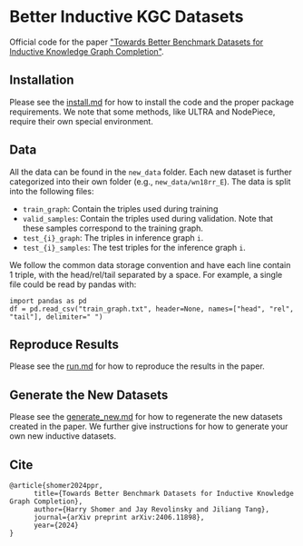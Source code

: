 # Better Inductive KGC Datasets

Official code for the paper ["Towards Better Benchmark Datasets for Inductive Knowledge Graph Completion"](https://arxiv.org/abs/2406.11898).


## Installation

Please see the [install.md](./install.md) for how to install the code and the proper package requirements. We note that some methods, like ULTRA and NodePiece, require their own special environment.


## Data

All the data can be found in the `new_data` folder. Each new dataset is further categorized into their own folder (e.g., `new_data/wn18rr_E`). The data is split into the following files:
- `train_graph`: Contain the triples used during training
- `valid_samples`: Contain the triples used during validation. Note that these samples correspond to the training graph.
- `test_{i}_graph`: The triples in inference graph `i`.  
- `test_{i}_samples`: The test triples for the inference graph `i`.

We follow the common data storage convention and have each line contain 1 triple, with the head/rel/tail separated by a space. For example, a single file could be read by pandas with:
```
import pandas as pd 
df = pd.read_csv("train_graph.txt", header=None, names=["head", "rel", "tail"], delimiter=" ")
```


## Reproduce Results

Please see the [run.md](./run.md) for how to reproduce the results in the paper. 


## Generate the New Datasets

Please see the [generate_new.md](./generate_new.md) for how to regenerate the new datasets created in the paper. We further give instructions for how to generate your own new inductive datasets.


## Cite

```
@article{shomer2024ppr,
      title={Towards Better Benchmark Datasets for Inductive Knowledge Graph Completion}, 
      author={Harry Shomer and Jay Revolinsky and Jiliang Tang},
      journal={arXiv preprint arXiv:2406.11898},
      year={2024}
}
```
